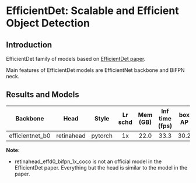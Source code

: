 # EfficientDet: Scalable and Efficient Object Detection

## Introduction
EfficientDet family of models based on [EfficientDet paper](arxiv.org/pdf/1911.09070.pdf).

Main features of EfficientDet models are EfficientNet backbone and BiFPN neck.

## Results and Models
|     Backbone    |    Head    |  Style  | Lr schd | Mem (GB) | Inf time (fps) | box AP | Download |
| :-------------: | :--------: | :-----: | :-----: | :------: | :------------: | :----: | :------: |
| efficientnet_b0 | retinahead | pytorch |   1x    |   22.0   | 33.3           |  30.2  | [model](https://storage.openvinotoolkit.org/repositories/mmdetection/models/efficientdet/retinanet_effd0_bifpn_1x_coco/epoch_300.pth) |

**Note:**

- retinahead_effd0_bifpn_1x_coco is not an official model in the EfficientDet paper. Everything but the head is similar to the model in the paper.
